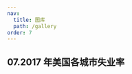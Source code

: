 ```yaml
---
nav:
  title: 图库
  path: /gallery
order: 7
---
```


## 07.2017 年美国各城市失业率

<!-- author: gaoxuebo -->

<code src= './countyUnemployment/index.tsx'>
